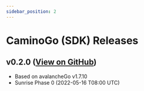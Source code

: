 ```yaml
---
sidebar_position: 2
---
```


# CaminoGo (SDK) Releases

## v0.2.0 ([View on GitHub](https://github.com/chain4travel/caminogo/releases/tag/v0.2.0))

- Based on avalancheGo v1.7.10
- Sunrise Phase 0 (2022-05-16 T08:00 UTC)
